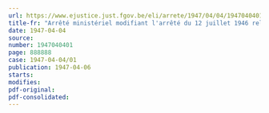 ```yaml
---
url: https://www.ejustice.just.fgov.be/eli/arrete/1947/04/04/1947040401/justel
title-fr: "Arrêté ministériel modifiant l'arrêté du 12 juillet 1946 relatif à la mobilisation des céréales et des légumes secs de la récolte de 1946"
date: 1947-04-04
source:
number: 1947040401
page: 888888
case: 1947-04-04/01
publication: 1947-04-06
starts:
modifies:
pdf-original:
pdf-consolidated:
---
```


